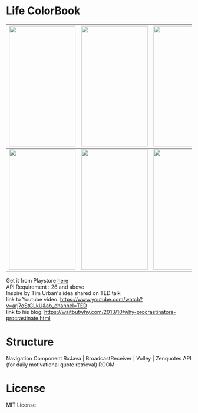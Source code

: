 # Life ColorBook

|<img src="https://user-images.githubusercontent.com/31434297/127982846-79e2c3a5-b7f7-4620-8fa6-b204c1926740.png" width="180" height="327"/>|<img src="https://user-images.githubusercontent.com/31434297/127982849-1ed59270-87b0-4451-9ad6-520ab835eb4a.png" width="180" height="327"/>|<img src="https://user-images.githubusercontent.com/31434297/127982850-6d661c70-cb1d-4304-b7ad-c92a97fd1dac.png" width="180" height="327"/>|
|---|---|---|
|<img src="https://user-images.githubusercontent.com/31434297/127982852-97b5cbf9-01cc-4aa9-ab8e-919c0ac13fcb.png" width="180" height="327"/>|<img src="https://user-images.githubusercontent.com/31434297/127982853-cd6bbaf3-b177-4663-be79-a78a65ad8233.png" width="180" height="327"/>|<img src="https://user-images.githubusercontent.com/31434297/127982854-36d21114-aad0-4a7d-b6a5-2f0da6ae270a.png" width="180" height="327"/>|

Get it from Playstore [here](https://play.google.com/store/apps/details?id=com.jaej.demo)<br />
API Requirement : 26 and above<br />
Inspire by Tim Urban's idea shared on TED talk<br />
link to Youtube video: https://www.youtube.com/watch?v=arj7oStGLkU&ab_channel=TED<br />
link to his blog: https://waitbutwhy.com/2013/10/why-procrastinators-procrastinate.html<br />

# Structure
Navigation Component
RxJava | BroadcastReceiver | Volley | Zenquotes API (for daily motivational quote retrieval)
ROOM

# License
MIT License
